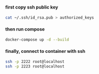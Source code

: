 #### first copy ssh public key
```bash
cat ~/.ssh/id_rsa.pub > authorized_keys
```

#### then run compose
```bash
docker-compose up -d --build
```

#### finally, connect to container with ssh
```bash
ssh -p 2222 root@localhost
ssh -p 2223 root@localhost
```